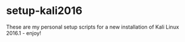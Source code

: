 # setup-kali2016
These are my personal setup scripts for a new installation of Kali Linux 2016.1 - enjoy!
